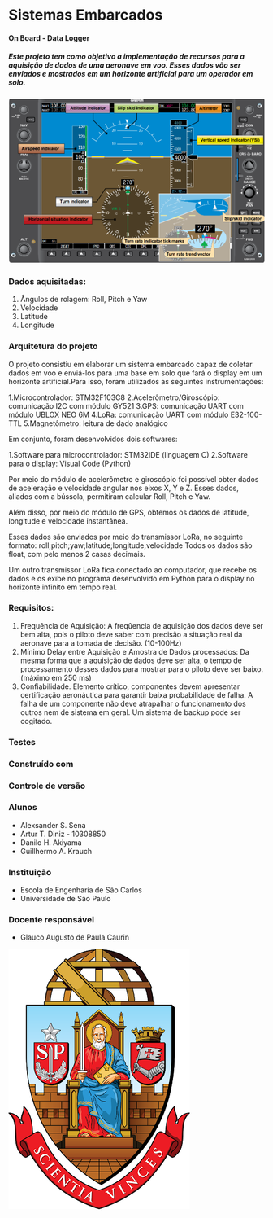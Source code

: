 # Sistemas Embarcados

#### On Board - Data Logger

##### Este projeto tem como objetivo a implementação de recursos para a aquisição de dados de uma aeronave em voo. Esses dados vão ser enviados e mostrados em um horizonte artificial para um operador em solo.  

![Horizonte Artificial](https://github.com/Alexsander-Sena/Sistemas-embarcados/blob/main/horizonte%20artificial.png)

### Dados aquisitadas:

  1. Ângulos de rolagem: Roll, Pitch e Yaw
  2. Velocidade
  3. Latitude 
  4. Longitude
  
### Arquitetura do projeto

  O projeto consistiu em elaborar um sistema embarcado capaz de coletar dados em voo e enviá-los para uma base em solo que fará o display em um horizonte artificial.Para isso, foram utilizados as seguintes instrumentações:
  
  1.Microcontrolador: STM32F103C8
  2.Acelerômetro/Giroscópio: comunicação I2C com módulo GY521
  3.GPS: comunicação UART com módulo UBLOX NEO 6M
  4.LoRa: comunicação UART com módulo E32-100-TTL
  5.Magnetômetro: leitura de dado analógico
  
  Em conjunto, foram desenvolvidos dois softwares:
  
  1.Software para microcontrolador: STM32IDE (linguagem C)
  2.Software para o display: Visual Code (Python)
  
 
 
 
 Por meio do módulo de acelerômetro e giroscópio foi possível obter dados de aceleração e velocidade angular nos eixos X, Y e Z. Esses dados, aliados com a bússola, permitiram calcular Roll, Pitch e Yaw.

Além disso, por meio do módulo de GPS, obtemos os dados de latitude, longitude e velocidade instantânea.

Esses dados são enviados por meio do transmissor LoRa, no seguinte formato:
roll;pitch;yaw;latitude;longitude;velocidade
Todos os dados são float, com pelo menos 2 casas decimais.

Um outro transmissor LoRa fica conectado ao computador, que recebe os dados e os exibe no programa desenvolvido em Python para o display no horizonte infinito em tempo real.
  
  


### Requisitos:
  1. Frequência de Aquisição: A freqûencia de aquisição dos dados deve ser bem alta, pois o piloto deve saber com precisão a situação real da aeronave para a     tomada de decisão. (10-100Hz)
  2. Mínimo Delay entre Aquisição e Amostra de Dados processados: Da mesma forma que a aquisição de dados deve ser alta, o tempo de processamento desses dados para mostrar para o piloto deve ser baixo. (máximo em 250 ms)
  3. Confiabilidade. Elemento crítico, componentes devem apresentar certificação aeronáutica para garantir baixa probabilidade de falha. A falha de um componente não deve atrapalhar o funcionamento dos outros nem de sistema em geral. Um sistema de backup pode ser cogitado.


### Testes


### Construído com


### Controle de versão


### Alunos

* Alexsander S. Sena
* Artur T. Diniz - 10308850
* Danilo H. Akiyama
* Guillhermo A. Krauch


### Instituição

* Escola de Engenharia de São Carlos 
* Universidade de São Paulo

### Docente responsável
* Glauco Augusto de Paula Caurin


![Emblema USP](https://github.com/Alexsander-Sena/Sistemas-embarcados/blob/b4b058cf1a0cc124654e30185625317d8727fa73/unnamed.png)
